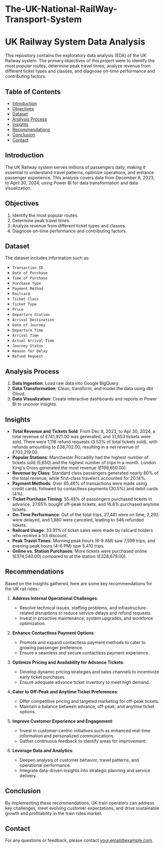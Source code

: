 # The-UK-National-RailWay-Transport-System
# UK Railway System Data Analysis

This repository contains the exploratory data analysis (EDA) of the UK Railway system. The primary objectives of this project were to identify the most popular routes, determine peak travel times, analyze revenue from different ticket types and classes, and diagnose on-time performance and contributing factors.

## Table of Contents

- [Introduction](#introduction)
- [Objectives](#objectives)
- [Dataset](#dataset)
- [Analysis Process](#analysis-process)
- [Insights](#insights)
- [Recommendations](#recommendations)
- [Conclusion](#conclusion)
- [Contact](#contact)

## Introduction

The UK Railway system serves millions of passengers daily, making it essential to understand travel patterns, optimize operations, and enhance passenger experience. This analysis covers data from December 8, 2023, to April 30, 2024, using Power BI for data transformation and data visualization.

## Objectives

1. Identify the most popular routes.
2. Determine peak travel times.
3. Analyze revenue from different ticket types and classes.
4. Diagnose on-time performance and contributing factors.

## Dataset

The dataset includes information such as:
- `Transaction ID`
- `Date of Purchase`
- `Time of Purchase`
- `Purchase Type`
- `Payment Method`
- `Railcard`
- `Ticket Class`
- `Ticket Type`
- `Price`
- `Departure Station`
- `Arrival Destination`
- `Date of Journey`
- `Departure Time`
- `Arrival Time`
- `Actual Arrival Time`
- `Journey Status`
- `Reason for Delay`
- `Refund Request`

## Analysis Process

1. **Data Ingestion**: Load raw data into Google BigQuery.
2. **Data Transformation**: Clean, transform, and model the data using dbt Cloud.
3. **Data Visualization**: Create interactive dashboards and reports in Power BI to uncover insights.

## Insights

- **Total Revenue and Tickets Sold**: From Dec 8, 2023, to Apr 30, 2024, a total revenue of £741,921.00 was generated, and 31,653 tickets were sold. There were 1,118 refund requests (3.53% of total tickets sold), with refunds amounting to £38,702.00, resulting in a net revenue of £703,219.00.
- **Popular Stations**: Manchester Piccadilly had the highest number of tickets sold (5,650) and the highest number of trips in a month. London King's Cross generated the most revenue (£199,650.00).
- **Revenue by Class**: Standard class passengers generated nearly 80% of the total revenue, while first-class travelers accounted for 20.14%.
- **Payment Methods**: Over 65.46% of transactions were made using credit cards, followed by contactless payments (30.5%) and debit cards (4%).
- **Ticket Purchase Timing**: 55.48% of passengers purchased tickets in advance, 27.65% bought off-peak tickets, and 16.8% purchased anytime tickets.
- **On-Time Performance**: Out of the total trips, 27,481 were on time, 2,292 were delayed, and 1,880 were canceled, leading to 546 refunded tickets.
- **Railcard Usage**: 33.91% of ticket sales were made by railcard holders who receive a 1/3 discount.
- **Peak Travel Times**: Morning peak hours (6-8 AM) saw 7,599 trips, and evening peak hours (4-6 PM) saw 5,410 trips.
- **Online vs. Station Purchases**: More tickets were purchased online (£374,540.00) compared to at the station (£328,679.00).

## Recommendations

Based on the insights gathered, here are some key recommendations for the UK rail rides:

1. **Address Internal Operational Challenges**:
   - Resolve technical issues, staffing problems, and infrastructure-related disruptions to reduce service delays and refund requests.
   - Invest in proactive maintenance, system upgrades, and workforce optimization.

2. **Enhance Contactless Payment Options**:
   - Promote and expand contactless payment methods to cater to growing passenger preference.
   - Ensure a seamless and secure contactless payment experience.

3. **Optimize Pricing and Availability for Advance Tickets**:
   - Develop dynamic pricing strategies and sales channels to incentivize early ticket purchases.
   - Ensure adequate advance ticket inventory to meet high demand.

4. **Cater to Off-Peak and Anytime Ticket Preferences**:
   - Offer competitive pricing and targeted marketing for off-peak tickets.
   - Maintain a balance between advance, off-peak, and anytime ticket options.

5. **Improve Customer Experience and Engagement**:
   - Invest in customer-centric initiatives such as enhanced real-time information and personalized communications.
   - Gather continuous feedback to identify areas for improvement.

6. **Leverage Data and Analytics**:
   - Deepen analysis of customer behavior, travel patterns, and operational performance.
   - Integrate data-driven insights into strategic planning and service delivery.

## Conclusion

By implementing these recommendations, UK train operators can address key challenges, meet evolving customer expectations, and drive sustainable growth and profitability in the train rides market.

## Contact

For any questions or feedback, please contact [your.email@example.com](mailto:your.email@example.com).
